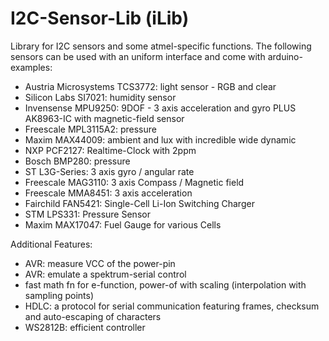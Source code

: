 I2C-Sensor-Lib (iLib)
====

Library for I2C sensors and some atmel-specific functions. The following sensors can be used with an uniform interface and come with arduino-examples: 

- Austria Microsystems TCS3772: light sensor - RGB and clear
- Silicon Labs SI7021: humidity sensor
- Invensense MPU9250: 9DOF - 3 axis acceleration and gyro PLUS AK8963-IC with magnetic-field sensor
- Freescale MPL3115A2: pressure
- Maxim MAX44009: ambient and lux with incredible wide dynamic
- NXP PCF2127: Realtime-Clock with 2ppm 
- Bosch BMP280: pressure
- ST L3G-Series: 3 axis gyro / angular rate
- Freescale MAG3110: 3 axis Compass / Magnetic field
- Freescale MMA8451: 3 axis acceleration
- Fairchild FAN5421: Single-Cell Li-Ion Switching Charger
- STM LPS331: Pressure Sensor
- Maxim MAX17047: Fuel Gauge for various Cells

Additional Features:
- AVR: measure VCC of the power-pin
- AVR: emulate a spektrum-serial control
- fast math fn for e-function, power-of with scaling (interpolation with sampling points)
- HDLC: a protocol for serial communication featuring frames, checksum and auto-escaping of characters
- WS2812B: efficient controller